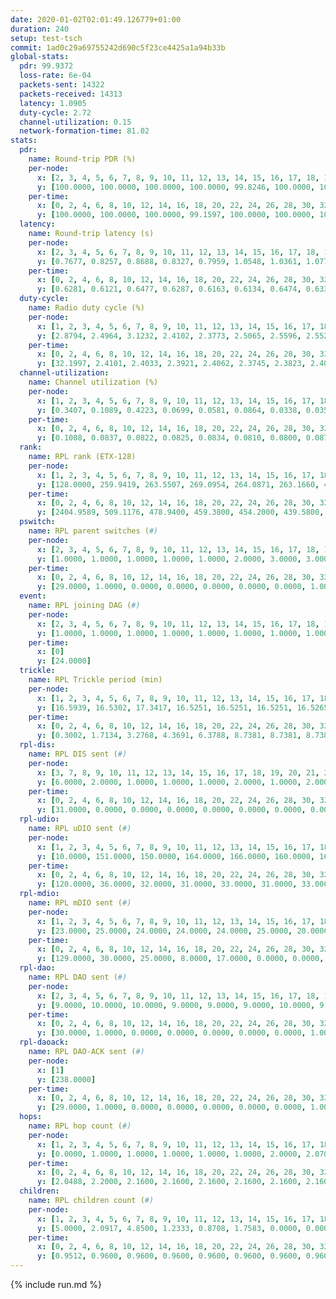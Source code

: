 ```yaml
---
date: 2020-01-02T02:01:49.126779+01:00
duration: 240
setup: test-tsch
commit: 1ad0c29a69755242d690c5f23ce4425a1a94b33b
global-stats:
  pdr: 99.9372
  loss-rate: 6e-04
  packets-sent: 14322
  packets-received: 14313
  latency: 1.0905
  duty-cycle: 2.72
  channel-utilization: 0.15
  network-formation-time: 81.02
stats:
  pdr:
    name: Round-trip PDR (%)
    per-node:
      x: [2, 3, 4, 5, 6, 7, 8, 9, 10, 11, 12, 13, 14, 15, 16, 17, 18, 19, 20, 21, 22, 23, 24, 25]
      y: [100.0000, 100.0000, 100.0000, 100.0000, 99.8246, 100.0000, 100.0000, 99.8347, 100.0000, 100.0000, 100.0000, 100.0000, 99.8255, 100.0000, 100.0000, 99.5146, 100.0000, 100.0000, 100.0000, 99.6317, 100.0000, 99.8350, 100.0000, 100.0000]
    per-time:
      x: [0, 2, 4, 6, 8, 10, 12, 14, 16, 18, 20, 22, 24, 26, 28, 30, 32, 34, 36, 38, 40, 42, 44, 46, 48, 50, 52, 54, 56, 58, 60, 62, 64, 66, 68, 70, 72, 74, 76, 78, 80, 82, 84, 86, 88, 90, 92, 94, 96, 98, 100, 102, 104, 106, 108, 110, 112, 114, 116, 118, 120, 122, 124, 126, 128, 130, 132, 134, 136, 138, 140, 142, 144, 146, 148, 150, 152, 154, 156, 158, 160, 162, 164, 166, 168, 170, 172, 174, 176, 178, 180, 182, 184, 186, 188, 190, 192, 194, 196, 198, 200, 202, 204, 206, 208, 210, 212, 214, 216, 218, 220, 222, 224, 226, 228, 230, 232, 234, 236, 238, 240]
      y: [100.0000, 100.0000, 100.0000, 99.1597, 100.0000, 100.0000, 100.0000, 100.0000, 100.0000, 100.0000, 100.0000, 100.0000, 100.0000, 100.0000, 100.0000, 100.0000, 100.0000, 100.0000, 100.0000, 100.0000, 100.0000, 100.0000, 100.0000, 100.0000, 100.0000, 100.0000, 100.0000, 100.0000, 99.1667, 100.0000, 100.0000, 100.0000, 100.0000, 100.0000, 100.0000, 100.0000, 100.0000, 100.0000, 100.0000, 100.0000, 100.0000, 100.0000, 100.0000, 100.0000, 100.0000, 99.1667, 100.0000, 100.0000, 100.0000, 100.0000, 100.0000, 100.0000, 100.0000, 100.0000, 100.0000, 100.0000, 100.0000, 100.0000, 100.0000, 100.0000, 100.0000, 100.0000, 100.0000, 100.0000, 100.0000, 100.0000, 100.0000, 99.1667, 100.0000, 100.0000, 99.1667, 100.0000, 100.0000, 100.0000, 99.1667, 100.0000, 100.0000, 100.0000, 100.0000, 100.0000, 100.0000, 100.0000, 100.0000, 100.0000, 99.1667, 100.0000, 100.0000, 100.0000, 100.0000, 100.0000, 100.0000, 100.0000, 100.0000, 100.0000, 100.0000, 100.0000, 100.0000, 100.0000, 100.0000, 100.0000, 100.0000, 100.0000, 100.0000, 100.0000, 100.0000, 100.0000, 100.0000, 100.0000, 100.0000, 100.0000, 100.0000, 100.0000, 100.0000, 100.0000, 100.0000, 99.1667, 99.1667, 100.0000, 100.0000, 100.0000, null]
  latency:
    name: Round-trip latency (s)
    per-node:
      x: [2, 3, 4, 5, 6, 7, 8, 9, 10, 11, 12, 13, 14, 15, 16, 17, 18, 19, 20, 21, 22, 23, 24, 25]
      y: [0.7677, 0.8257, 0.8688, 0.8327, 0.7959, 1.0548, 1.0361, 1.0774, 0.9285, 1.0377, 0.9691, 1.0153, 1.2320, 1.1999, 1.0012, 1.2248, 1.1146, 1.3261, 1.3503, 1.3909, 1.3538, 1.2674, 1.2470, 1.2679]
    per-time:
      x: [0, 2, 4, 6, 8, 10, 12, 14, 16, 18, 20, 22, 24, 26, 28, 30, 32, 34, 36, 38, 40, 42, 44, 46, 48, 50, 52, 54, 56, 58, 60, 62, 64, 66, 68, 70, 72, 74, 76, 78, 80, 82, 84, 86, 88, 90, 92, 94, 96, 98, 100, 102, 104, 106, 108, 110, 112, 114, 116, 118, 120, 122, 124, 126, 128, 130, 132, 134, 136, 138, 140, 142, 144, 146, 148, 150, 152, 154, 156, 158, 160, 162, 164, 166, 168, 170, 172, 174, 176, 178, 180, 182, 184, 186, 188, 190, 192, 194, 196, 198, 200, 202, 204, 206, 208, 210, 212, 214, 216, 218, 220, 222, 224, 226, 228, 230, 232, 234, 236, 238, 240]
      y: [0.6281, 0.6121, 0.6477, 0.6287, 0.6163, 0.6134, 0.6474, 0.6334, 0.6515, 0.6353, 0.6026, 0.6413, 0.6414, 0.5670, 0.6643, 0.6400, 0.6522, 0.7257, 0.6400, 0.6158, 0.6943, 0.6242, 0.6161, 0.6768, 0.6702, 0.6103, 0.6624, 0.5686, 0.7043, 0.7271, 0.7080, 0.6157, 0.6427, 0.6240, 0.6304, 0.5823, 0.6997, 0.6963, 0.6960, 0.6229, 0.6529, 0.6356, 0.6749, 0.6967, 0.7388, 0.7423, 0.6875, 0.7549, 0.8491, 0.8482, 0.7232, 0.7220, 0.7120, 1.0664, 1.3235, 1.0326, 0.8486, 0.7078, 0.7134, 1.0456, 1.4429, 1.2044, 0.8570, 0.9129, 0.7931, 1.0767, 1.5604, 1.5591, 1.4680, 1.2714, 0.9484, 1.1157, 1.5444, 1.5780, 1.5876, 1.5119, 1.4244, 1.3522, 1.5694, 1.5660, 1.5565, 1.6013, 1.5344, 1.6031, 1.5461, 1.5413, 1.6094, 1.6133, 1.5693, 1.5986, 1.5895, 1.5737, 1.5785, 1.5827, 1.5528, 1.5786, 1.5947, 1.5780, 1.5746, 1.6024, 1.5240, 1.5605, 1.5850, 1.5587, 1.5570, 1.5957, 1.5779, 1.6188, 1.5763, 1.5604, 1.5359, 1.5388, 1.5577, 1.5661, 1.5664, 1.6010, 1.5501, 1.5586, 1.5548, 1.5795, null]
  duty-cycle:
    name: Radio duty cycle (%)
    per-node:
      x: [1, 2, 3, 4, 5, 6, 7, 8, 9, 10, 11, 12, 13, 14, 15, 16, 17, 18, 19, 20, 21, 22, 23, 24, 25]
      y: [2.8794, 2.4964, 3.1232, 2.4102, 2.3773, 2.5065, 2.5596, 2.5525, 2.5038, 2.4516, 2.5759, 2.5126, 2.6208, 2.5630, 2.5453, 2.5772, 2.6939, 2.8864, 2.6840, 2.6835, 2.6939, 2.6295, 2.7021, 2.7504, 2.6968]
    per-time:
      x: [0, 2, 4, 6, 8, 10, 12, 14, 16, 18, 20, 22, 24, 26, 28, 30, 32, 34, 36, 38, 40, 42, 44, 46, 48, 50, 52, 54, 56, 58, 60, 62, 64, 66, 68, 70, 72, 74, 76, 78, 80, 82, 84, 86, 88, 90, 92, 94, 96, 98, 100, 102, 104, 106, 108, 110, 112, 114, 116, 118, 120, 122, 124, 126, 128, 130, 132, 134, 136, 138, 140, 142, 144, 146, 148, 150, 152, 154, 156, 158, 160, 162, 164, 166, 168, 170, 172, 174, 176, 178, 180, 182, 184, 186, 188, 190, 192, 194, 196, 198, 200, 202, 204, 206, 208, 210, 212, 214, 216, 218, 220, 222, 224, 226, 228, 230, 232, 234, 236, 238, 240]
      y: [32.1997, 2.4101, 2.4033, 2.3921, 2.4062, 2.3745, 2.3823, 2.4052, 2.4015, 2.3841, 2.3842, 2.3799, 2.3810, 2.3797, 2.3980, 2.4024, 2.3727, 2.3832, 2.3891, 2.3729, 2.3840, 2.3793, 2.3796, 2.3799, 2.3830, 2.3799, 2.3723, 2.3752, 2.3846, 2.3896, 2.3779, 2.3901, 2.3823, 2.3828, 2.3752, 2.3686, 2.3585, 2.3739, 2.3749, 2.3792, 2.3688, 2.3842, 2.3788, 2.3943, 2.3728, 2.3823, 2.3774, 2.3736, 2.3752, 2.3914, 2.3842, 2.3839, 2.3900, 2.3779, 2.3753, 2.3664, 2.3782, 2.3999, 2.3817, 2.9899, 3.0063, 3.1383, 2.8794, 2.3792, 2.3684, 2.3717, 2.3836, 2.3881, 2.3924, 2.3809, 2.3610, 2.3879, 2.3796, 2.3708, 2.3795, 2.3851, 2.3789, 2.3729, 2.3687, 2.3720, 2.3847, 2.3799, 2.3764, 2.3894, 2.4020, 2.3866, 2.3842, 2.3852, 2.3801, 2.3733, 2.3769, 2.3816, 2.3794, 2.3793, 2.3861, 2.3794, 2.3757, 2.3833, 2.3791, 2.3791, 2.3782, 2.3757, 2.3775, 2.3727, 2.3706, 2.3760, 2.3782, 2.3692, 2.3845, 2.3785, 2.3758, 2.3654, 2.3758, 2.3855, 2.3811, 2.3793, 2.3877, 2.3678, 2.3770, 2.3644, null]
  channel-utilization:
    name: Channel utilization (%)
    per-node:
      x: [1, 2, 3, 4, 5, 6, 7, 8, 9, 10, 11, 12, 13, 14, 15, 16, 17, 18, 19, 20, 21, 22, 23, 24, 25]
      y: [0.3407, 0.1089, 0.4223, 0.0699, 0.0581, 0.0864, 0.0338, 0.0350, 0.0336, 0.0471, 0.0363, 0.0323, 0.0680, 0.0335, 0.0917, 0.0686, 0.0356, 0.1633, 0.0326, 0.0336, 0.0304, 0.0330, 0.0327, 0.0312, 0.0330]
    per-time:
      x: [0, 2, 4, 6, 8, 10, 12, 14, 16, 18, 20, 22, 24, 26, 28, 30, 32, 34, 36, 38, 40, 42, 44, 46, 48, 50, 52, 54, 56, 58, 60, 62, 64, 66, 68, 70, 72, 74, 76, 78, 80, 82, 84, 86, 88, 90, 92, 94, 96, 98, 100, 102, 104, 106, 108, 110, 112, 114, 116, 118, 120, 122, 124, 126, 128, 130, 132, 134, 136, 138, 140, 142, 144, 146, 148, 150, 152, 154, 156, 158, 160, 162, 164, 166, 168, 170, 172, 174, 176, 178, 180, 182, 184, 186, 188, 190, 192, 194, 196, 198, 200, 202, 204, 206, 208, 210, 212, 214, 216, 218, 220, 222, 224, 226, 228, 230, 232, 234, 236, 238, 240]
      y: [0.1008, 0.0837, 0.0822, 0.0825, 0.0834, 0.0810, 0.0800, 0.0874, 0.0830, 0.0830, 0.0777, 0.0801, 0.0792, 0.0806, 0.0862, 0.0916, 0.0750, 0.0793, 0.0847, 0.0791, 0.0801, 0.0813, 0.0773, 0.0790, 0.0802, 0.0786, 0.0750, 0.0796, 0.0830, 0.0858, 0.0807, 0.0841, 0.0811, 0.0792, 0.0763, 0.0770, 0.0688, 0.0782, 0.0774, 0.0815, 0.0733, 0.0816, 0.0777, 0.0866, 0.0776, 0.0819, 0.0802, 0.0770, 0.0774, 0.0828, 0.0800, 0.0813, 0.0840, 0.0773, 0.0766, 0.0747, 0.0796, 0.0897, 0.0789, 0.3721, 0.3758, 0.4256, 0.3155, 0.0799, 0.0751, 0.0766, 0.0809, 0.0803, 0.0856, 0.0776, 0.0718, 0.0827, 0.0802, 0.0762, 0.0800, 0.0785, 0.0768, 0.0750, 0.0739, 0.0764, 0.0812, 0.0799, 0.0775, 0.0830, 0.0872, 0.0792, 0.0823, 0.0808, 0.0816, 0.0754, 0.0785, 0.0816, 0.0784, 0.0772, 0.0799, 0.0765, 0.0777, 0.0816, 0.0798, 0.0809, 0.0799, 0.0763, 0.0790, 0.0750, 0.0763, 0.0782, 0.0789, 0.0738, 0.0819, 0.0776, 0.0760, 0.0720, 0.0788, 0.0802, 0.0818, 0.0795, 0.0848, 0.0743, 0.0757, 0.0724, null]
  rank:
    name: RPL rank (ETX-128)
    per-node:
      x: [1, 2, 3, 4, 5, 6, 7, 8, 9, 10, 11, 12, 13, 14, 15, 16, 17, 18, 19, 20, 21, 22, 23, 24, 25]
      y: [128.0000, 259.9419, 263.5507, 269.0954, 264.0871, 263.1660, 412.4959, 431.2593, 425.3951, 397.0738, 464.2158, 401.5697, 402.2573, 528.0717, 410.3776, 427.4897, 716.8760, 716.6473, 552.6529, 557.2049, 559.7020, 558.5492, 594.5851, 597.8875, 580.3958]
    per-time:
      x: [0, 2, 4, 6, 8, 10, 12, 14, 16, 18, 20, 22, 24, 26, 28, 30, 32, 34, 36, 38, 40, 42, 44, 46, 48, 50, 52, 54, 56, 58, 60, 62, 64, 66, 68, 70, 72, 74, 76, 78, 80, 82, 84, 86, 88, 90, 92, 94, 96, 98, 100, 102, 104, 106, 108, 110, 112, 114, 116, 118, 120, 122, 124, 126, 128, 130, 132, 134, 136, 138, 140, 142, 144, 146, 148, 150, 152, 154, 156, 158, 160, 162, 164, 166, 168, 170, 172, 174, 176, 178, 180, 182, 184, 186, 188, 190, 192, 194, 196, 198, 200, 202, 204, 206, 208, 210, 212, 214, 216, 218, 220, 222, 224, 226, 228, 230, 232, 234, 236, 238, 240]
      y: [2404.9589, 509.1176, 478.9400, 459.3800, 454.2000, 439.5800, 434.7000, 432.6667, 431.8431, 432.9804, 424.4800, 422.2800, 424.2745, 419.3000, 426.1373, 439.7885, 427.9400, 426.7000, 430.9800, 428.4200, 427.2800, 427.9600, 430.5200, 426.0400, 426.8800, 425.7600, 418.3800, 415.8400, 422.5200, 431.3800, 431.8400, 433.5800, 431.3000, 414.6078, 414.4200, 415.1600, 419.3137, 414.4600, 417.3922, 420.0200, 419.2600, 416.8039, 419.9400, 422.7000, 420.1800, 417.8600, 425.4000, 423.6863, 417.0200, 417.6600, 418.0200, 420.3725, 418.1200, 418.9608, 417.2157, 417.6078, 419.1600, 420.8600, 419.4400, 419.4902, 275.3633, 277.3099, 282.0060, 422.3600, 426.1400, 424.9608, 420.2200, 414.1765, 420.5200, 420.1200, 417.7000, 416.0800, 415.5600, 413.6400, 418.6078, 422.8600, 423.9800, 421.0600, 412.0000, 422.0600, 421.3137, 414.6800, 417.5800, 430.7778, 430.3529, 434.6400, 426.5400, 424.1200, 427.8235, 425.7000, 422.6600, 425.8235, 421.6800, 422.3000, 419.1800, 416.2600, 416.2800, 417.4800, 417.1176, 417.8200, 422.8235, 419.1200, 419.8800, 417.6600, 415.8800, 415.2600, 417.4902, 416.2800, 420.9400, 419.1569, 416.7000, 416.0600, 417.0000, 418.7400, 418.1600, 420.0000, 417.9400, 425.2000, 423.0800, 421.1200, null]
  pswitch:
    name: RPL parent switches (#)
    per-node:
      x: [2, 3, 4, 5, 6, 7, 8, 9, 10, 11, 12, 13, 14, 15, 16, 17, 18, 19, 20, 21, 22, 23, 24, 25]
      y: [1.0000, 1.0000, 1.0000, 1.0000, 1.0000, 2.0000, 3.0000, 3.0000, 4.0000, 1.0000, 4.0000, 1.0000, 11.0000, 1.0000, 3.0000, 2.0000, 1.0000, 3.0000, 5.0000, 6.0000, 4.0000, 2.0000, 1.0000, 1.0000]
    per-time:
      x: [0, 2, 4, 6, 8, 10, 12, 14, 16, 18, 20, 22, 24, 26, 28, 30, 32, 34, 36, 38, 40, 42, 44, 46, 48, 50, 52, 54, 56, 58, 60, 62, 64, 66, 68, 70, 72, 74, 76, 78, 80, 82, 84, 86, 88, 90, 92, 94, 96, 98, 100, 102, 104, 106, 108, 110, 112, 114, 116, 118, 120, 122, 124, 126, 128, 130, 132, 134, 136, 138, 140, 142, 144, 146, 148, 150, 152, 154, 156, 158, 160, 162, 164, 166, 168, 170, 172, 174, 176, 178, 180, 182, 184, 186, 188, 190, 192, 194, 196, 198, 200, 202, 204, 206, 208, 210, 212, 214, 216, 218, 220, 222, 224, 226, 228, 230, 232]
      y: [29.0000, 1.0000, 0.0000, 0.0000, 0.0000, 0.0000, 0.0000, 1.0000, 1.0000, 1.0000, 0.0000, 0.0000, 1.0000, 0.0000, 1.0000, 2.0000, 0.0000, 0.0000, 0.0000, 0.0000, 0.0000, 0.0000, 0.0000, 0.0000, 0.0000, 0.0000, 0.0000, 0.0000, 0.0000, 0.0000, 0.0000, 0.0000, 0.0000, 1.0000, 0.0000, 0.0000, 1.0000, 0.0000, 1.0000, 0.0000, 0.0000, 1.0000, 0.0000, 0.0000, 0.0000, 0.0000, 0.0000, 1.0000, 0.0000, 0.0000, 0.0000, 1.0000, 0.0000, 1.0000, 1.0000, 1.0000, 0.0000, 0.0000, 0.0000, 0.0000, 0.0000, 0.0000, 0.0000, 0.0000, 0.0000, 1.0000, 0.0000, 1.0000, 0.0000, 0.0000, 0.0000, 0.0000, 0.0000, 0.0000, 1.0000, 0.0000, 0.0000, 0.0000, 0.0000, 0.0000, 1.0000, 0.0000, 0.0000, 4.0000, 1.0000, 0.0000, 0.0000, 0.0000, 1.0000, 0.0000, 0.0000, 1.0000, 0.0000, 0.0000, 0.0000, 0.0000, 0.0000, 0.0000, 1.0000, 0.0000, 1.0000, 0.0000, 0.0000, 0.0000, 0.0000, 0.0000, 1.0000, 0.0000, 0.0000, 1.0000, 0.0000, 0.0000, 0.0000, 0.0000, 0.0000, 2.0000, 0.0000]
  event:
    name: RPL joining DAG (#)
    per-node:
      x: [2, 3, 4, 5, 6, 7, 8, 9, 10, 11, 12, 13, 14, 15, 16, 17, 18, 19, 20, 21, 22, 23, 24, 25]
      y: [1.0000, 1.0000, 1.0000, 1.0000, 1.0000, 1.0000, 1.0000, 1.0000, 1.0000, 1.0000, 1.0000, 1.0000, 1.0000, 1.0000, 1.0000, 1.0000, 1.0000, 1.0000, 1.0000, 1.0000, 1.0000, 1.0000, 1.0000, 1.0000]
    per-time:
      x: [0]
      y: [24.0000]
  trickle:
    name: RPL Trickle period (min)
    per-node:
      x: [1, 2, 3, 4, 5, 6, 7, 8, 9, 10, 11, 12, 13, 14, 15, 16, 17, 18, 19, 20, 21, 22, 23, 24, 25]
      y: [16.5939, 16.5302, 17.3417, 16.5251, 16.5251, 16.5251, 16.5265, 16.5014, 16.5380, 16.5368, 16.5251, 16.5345, 16.5228, 16.4566, 16.5225, 16.4593, 16.4630, 16.5222, 16.5984, 16.5351, 16.5389, 16.5340, 16.5228, 16.5729, 16.5729]
    per-time:
      x: [0, 2, 4, 6, 8, 10, 12, 14, 16, 18, 20, 22, 24, 26, 28, 30, 32, 34, 36, 38, 40, 42, 44, 46, 48, 50, 52, 54, 56, 58, 60, 62, 64, 66, 68, 70, 72, 74, 76, 78, 80, 82, 84, 86, 88, 90, 92, 94, 96, 98, 100, 102, 104, 106, 108, 110, 112, 114, 116, 118, 120, 122, 124, 126, 128, 130, 132, 134, 136, 138, 140, 142, 144, 146, 148, 150, 152, 154, 156, 158, 160, 162, 164, 166, 168, 170, 172, 174, 176, 178, 180, 182, 184, 186, 188, 190, 192, 194, 196, 198, 200, 202, 204, 206, 208, 210, 212, 214, 216, 218, 220, 222, 224, 226, 228, 230, 232, 234, 236, 238, 240]
      y: [0.3002, 1.7134, 3.2768, 4.3691, 6.3788, 8.7381, 8.7381, 8.7381, 8.7381, 17.4763, 17.4763, 17.4763, 17.4763, 17.4763, 17.4763, 17.4763, 17.4763, 17.4763, 17.4763, 17.4763, 17.4763, 17.4763, 17.4763, 17.4763, 17.4763, 17.4763, 17.4763, 17.4763, 17.4763, 17.4763, 17.4763, 17.4763, 17.4763, 17.4763, 17.4763, 17.4763, 17.4763, 17.4763, 17.4763, 17.4763, 17.4763, 17.4763, 17.4763, 17.4763, 17.4763, 17.4763, 17.4763, 17.4763, 17.4763, 17.4763, 17.4763, 17.4763, 17.4763, 17.4763, 17.4763, 17.4763, 17.4763, 17.4763, 17.4763, 17.4763, 17.4763, 17.4763, 17.4763, 17.4763, 17.4763, 17.4763, 17.4763, 17.4763, 17.4763, 17.4763, 17.4763, 17.4763, 17.4763, 17.4763, 17.4763, 17.4763, 17.4763, 17.4763, 17.4763, 17.4763, 17.4763, 17.4763, 17.4763, 17.4763, 17.4763, 17.4763, 17.4763, 17.4763, 17.4763, 17.4763, 17.4763, 17.4763, 17.4763, 17.4763, 17.4763, 17.4763, 17.4763, 17.4763, 17.4763, 17.4763, 17.4763, 17.4763, 17.4763, 17.4763, 17.4763, 17.4763, 17.4763, 17.4763, 17.4763, 17.4763, 17.4763, 17.4763, 17.4763, 17.4763, 17.4763, 17.4763, 17.4763, 17.4763, 17.4763, 17.4763, null]
  rpl-dis:
    name: RPL DIS sent (#)
    per-node:
      x: [3, 7, 8, 9, 10, 11, 12, 13, 14, 15, 16, 17, 18, 19, 20, 21, 22, 23, 24, 25]
      y: [6.0000, 2.0000, 1.0000, 1.0000, 1.0000, 2.0000, 1.0000, 2.0000, 2.0000, 1.0000, 1.0000, 2.0000, 2.0000, 2.0000, 1.0000, 2.0000, 1.0000, 1.0000, 3.0000, 2.0000]
    per-time:
      x: [0, 2, 4, 6, 8, 10, 12, 14, 16, 18, 20, 22, 24, 26, 28, 30, 32, 34, 36, 38, 40, 42, 44, 46, 48, 50, 52, 54, 56, 58, 60, 62, 64, 66, 68, 70, 72, 74, 76, 78, 80, 82, 84, 86, 88, 90, 92, 94, 96, 98, 100, 102, 104, 106, 108, 110, 112, 114, 116, 118, 120, 122, 124]
      y: [31.0000, 0.0000, 0.0000, 0.0000, 0.0000, 0.0000, 0.0000, 0.0000, 0.0000, 0.0000, 0.0000, 0.0000, 0.0000, 0.0000, 0.0000, 0.0000, 0.0000, 0.0000, 0.0000, 0.0000, 0.0000, 0.0000, 0.0000, 0.0000, 0.0000, 0.0000, 0.0000, 0.0000, 0.0000, 0.0000, 0.0000, 0.0000, 0.0000, 0.0000, 0.0000, 0.0000, 0.0000, 0.0000, 0.0000, 0.0000, 0.0000, 0.0000, 0.0000, 0.0000, 0.0000, 0.0000, 0.0000, 0.0000, 0.0000, 0.0000, 0.0000, 0.0000, 0.0000, 0.0000, 0.0000, 0.0000, 0.0000, 0.0000, 0.0000, 0.0000, 2.0000, 3.0000, 0.0000]
  rpl-udio:
    name: RPL uDIO sent (#)
    per-node:
      x: [1, 2, 3, 4, 5, 6, 7, 8, 9, 10, 11, 12, 13, 14, 15, 16, 17, 18, 19, 20, 21, 22, 23, 24, 25]
      y: [10.0000, 151.0000, 150.0000, 164.0000, 166.0000, 160.0000, 165.0000, 169.0000, 164.0000, 169.0000, 160.0000, 166.0000, 170.0000, 166.0000, 157.0000, 164.0000, 168.0000, 170.0000, 165.0000, 168.0000, 167.0000, 165.0000, 170.0000, 169.0000, 172.0000]
    per-time:
      x: [0, 2, 4, 6, 8, 10, 12, 14, 16, 18, 20, 22, 24, 26, 28, 30, 32, 34, 36, 38, 40, 42, 44, 46, 48, 50, 52, 54, 56, 58, 60, 62, 64, 66, 68, 70, 72, 74, 76, 78, 80, 82, 84, 86, 88, 90, 92, 94, 96, 98, 100, 102, 104, 106, 108, 110, 112, 114, 116, 118, 120, 122, 124, 126, 128, 130, 132, 134, 136, 138, 140, 142, 144, 146, 148, 150, 152, 154, 156, 158, 160, 162, 164, 166, 168, 170, 172, 174, 176, 178, 180, 182, 184, 186, 188, 190, 192, 194, 196, 198, 200, 202, 204, 206, 208, 210, 212, 214, 216, 218, 220, 222, 224, 226, 228, 230, 232, 234, 236, 238, 240]
      y: [120.0000, 36.0000, 32.0000, 31.0000, 33.0000, 31.0000, 33.0000, 32.0000, 37.0000, 32.0000, 33.0000, 31.0000, 31.0000, 32.0000, 33.0000, 34.0000, 29.0000, 33.0000, 33.0000, 29.0000, 31.0000, 34.0000, 35.0000, 25.0000, 28.0000, 32.0000, 32.0000, 32.0000, 30.0000, 27.0000, 31.0000, 32.0000, 35.0000, 31.0000, 30.0000, 28.0000, 27.0000, 31.0000, 32.0000, 34.0000, 32.0000, 32.0000, 37.0000, 29.0000, 34.0000, 37.0000, 29.0000, 31.0000, 33.0000, 31.0000, 33.0000, 25.0000, 33.0000, 34.0000, 36.0000, 31.0000, 28.0000, 30.0000, 32.0000, 30.0000, 37.0000, 34.0000, 36.0000, 39.0000, 34.0000, 34.0000, 33.0000, 28.0000, 39.0000, 33.0000, 28.0000, 32.0000, 35.0000, 36.0000, 31.0000, 30.0000, 38.0000, 32.0000, 36.0000, 31.0000, 35.0000, 31.0000, 30.0000, 43.0000, 31.0000, 32.0000, 33.0000, 35.0000, 34.0000, 30.0000, 29.0000, 34.0000, 31.0000, 37.0000, 33.0000, 31.0000, 31.0000, 37.0000, 31.0000, 29.0000, 32.0000, 37.0000, 31.0000, 30.0000, 35.0000, 29.0000, 29.0000, 31.0000, 31.0000, 37.0000, 25.0000, 35.0000, 30.0000, 37.0000, 28.0000, 36.0000, 30.0000, 35.0000, 32.0000, 31.0000, 2.0000]
  rpl-mdio:
    name: RPL mDIO sent (#)
    per-node:
      x: [1, 2, 3, 4, 5, 6, 7, 8, 9, 10, 11, 12, 13, 14, 15, 16, 17, 18, 19, 20, 21, 22, 23, 24, 25]
      y: [23.0000, 25.0000, 24.0000, 24.0000, 24.0000, 25.0000, 20.0000, 21.0000, 20.0000, 24.0000, 20.0000, 23.0000, 21.0000, 22.0000, 23.0000, 22.0000, 21.0000, 21.0000, 20.0000, 20.0000, 21.0000, 20.0000, 21.0000, 20.0000, 20.0000]
    per-time:
      x: [0, 2, 4, 6, 8, 10, 12, 14, 16, 18, 20, 22, 24, 26, 28, 30, 32, 34, 36, 38, 40, 42, 44, 46, 48, 50, 52, 54, 56, 58, 60, 62, 64, 66, 68, 70, 72, 74, 76, 78, 80, 82, 84, 86, 88, 90, 92, 94, 96, 98, 100, 102, 104, 106, 108, 110, 112, 114, 116, 118, 120, 122, 124, 126, 128, 130, 132, 134, 136, 138, 140, 142, 144, 146, 148, 150, 152, 154, 156, 158, 160, 162, 164, 166, 168, 170, 172, 174, 176, 178, 180, 182, 184, 186, 188, 190, 192, 194, 196, 198, 200, 202, 204, 206, 208, 210, 212, 214, 216, 218, 220, 222, 224, 226, 228, 230, 232, 234, 236, 238, 240]
      y: [129.0000, 30.0000, 25.0000, 8.0000, 17.0000, 0.0000, 0.0000, 8.0000, 16.0000, 1.0000, 0.0000, 0.0000, 0.0000, 2.0000, 8.0000, 6.0000, 6.0000, 3.0000, 0.0000, 0.0000, 0.0000, 0.0000, 6.0000, 6.0000, 6.0000, 5.0000, 2.0000, 0.0000, 0.0000, 0.0000, 2.0000, 3.0000, 4.0000, 9.0000, 5.0000, 2.0000, 0.0000, 0.0000, 0.0000, 2.0000, 4.0000, 5.0000, 9.0000, 4.0000, 1.0000, 0.0000, 0.0000, 0.0000, 3.0000, 6.0000, 9.0000, 3.0000, 4.0000, 0.0000, 0.0000, 0.0000, 0.0000, 5.0000, 9.0000, 2.0000, 5.0000, 4.0000, 0.0000, 0.0000, 0.0000, 2.0000, 2.0000, 7.0000, 8.0000, 5.0000, 1.0000, 0.0000, 0.0000, 0.0000, 2.0000, 7.0000, 9.0000, 2.0000, 5.0000, 0.0000, 0.0000, 0.0000, 0.0000, 4.0000, 9.0000, 6.0000, 3.0000, 3.0000, 0.0000, 0.0000, 0.0000, 0.0000, 3.0000, 6.0000, 7.0000, 7.0000, 2.0000, 0.0000, 0.0000, 0.0000, 1.0000, 5.0000, 3.0000, 7.0000, 4.0000, 5.0000, 0.0000, 0.0000, 1.0000, 2.0000, 9.0000, 5.0000, 3.0000, 5.0000, 0.0000, 0.0000, 0.0000, 0.0000, 6.0000, 4.0000, 1.0000]
  rpl-dao:
    name: RPL DAO sent (#)
    per-node:
      x: [2, 3, 4, 5, 6, 7, 8, 9, 10, 11, 12, 13, 14, 15, 16, 17, 18, 19, 20, 21, 22, 23, 24, 25]
      y: [9.0000, 10.0000, 10.0000, 9.0000, 9.0000, 9.0000, 10.0000, 9.0000, 10.0000, 10.0000, 10.0000, 9.0000, 16.0000, 9.0000, 10.0000, 10.0000, 10.0000, 10.0000, 12.0000, 11.0000, 11.0000, 10.0000, 10.0000, 11.0000]
    per-time:
      x: [0, 2, 4, 6, 8, 10, 12, 14, 16, 18, 20, 22, 24, 26, 28, 30, 32, 34, 36, 38, 40, 42, 44, 46, 48, 50, 52, 54, 56, 58, 60, 62, 64, 66, 68, 70, 72, 74, 76, 78, 80, 82, 84, 86, 88, 90, 92, 94, 96, 98, 100, 102, 104, 106, 108, 110, 112, 114, 116, 118, 120, 122, 124, 126, 128, 130, 132, 134, 136, 138, 140, 142, 144, 146, 148, 150, 152, 154, 156, 158, 160, 162, 164, 166, 168, 170, 172, 174, 176, 178, 180, 182, 184, 186, 188, 190, 192, 194, 196, 198, 200, 202, 204, 206, 208, 210, 212, 214, 216, 218, 220, 222, 224, 226, 228, 230, 232, 234, 236]
      y: [30.0000, 1.0000, 0.0000, 0.0000, 0.0000, 0.0000, 0.0000, 1.0000, 1.0000, 1.0000, 0.0000, 0.0000, 1.0000, 0.0000, 17.0000, 6.0000, 0.0000, 0.0000, 0.0000, 0.0000, 0.0000, 1.0000, 1.0000, 0.0000, 0.0000, 0.0000, 0.0000, 1.0000, 14.0000, 9.0000, 1.0000, 0.0000, 0.0000, 1.0000, 0.0000, 1.0000, 1.0000, 0.0000, 1.0000, 0.0000, 0.0000, 2.0000, 2.0000, 15.0000, 2.0000, 0.0000, 0.0000, 2.0000, 0.0000, 0.0000, 0.0000, 2.0000, 0.0000, 2.0000, 1.0000, 2.0000, 1.0000, 13.0000, 2.0000, 1.0000, 0.0000, 2.0000, 0.0000, 0.0000, 0.0000, 1.0000, 1.0000, 3.0000, 1.0000, 0.0000, 2.0000, 7.0000, 5.0000, 1.0000, 2.0000, 2.0000, 0.0000, 0.0000, 0.0000, 1.0000, 2.0000, 3.0000, 0.0000, 4.0000, 2.0000, 7.0000, 4.0000, 2.0000, 2.0000, 0.0000, 1.0000, 1.0000, 0.0000, 1.0000, 2.0000, 1.0000, 0.0000, 1.0000, 3.0000, 3.0000, 9.0000, 2.0000, 1.0000, 1.0000, 1.0000, 1.0000, 1.0000, 0.0000, 2.0000, 1.0000, 0.0000, 0.0000, 3.0000, 3.0000, 7.0000, 6.0000, 1.0000, 1.0000, 1.0000]
  rpl-daoack:
    name: RPL DAO-ACK sent (#)
    per-node:
      x: [1]
      y: [238.0000]
    per-time:
      x: [0, 2, 4, 6, 8, 10, 12, 14, 16, 18, 20, 22, 24, 26, 28, 30, 32, 34, 36, 38, 40, 42, 44, 46, 48, 50, 52, 54, 56, 58, 60, 62, 64, 66, 68, 70, 72, 74, 76, 78, 80, 82, 84, 86, 88, 90, 92, 94, 96, 98, 100, 102, 104, 106, 108, 110, 112, 114, 116, 118, 120, 122, 124, 126, 128, 130, 132, 134, 136, 138, 140, 142, 144, 146, 148, 150, 152, 154, 156, 158, 160, 162, 164, 166, 168, 170, 172, 174, 176, 178, 180, 182, 184, 186, 188, 190, 192, 194, 196, 198, 200, 202, 204, 206, 208, 210, 212, 214, 216, 218, 220, 222, 224, 226, 228, 230, 232, 234, 236]
      y: [29.0000, 1.0000, 0.0000, 0.0000, 0.0000, 0.0000, 0.0000, 1.0000, 1.0000, 1.0000, 0.0000, 0.0000, 1.0000, 0.0000, 18.0000, 4.0000, 0.0000, 0.0000, 0.0000, 0.0000, 0.0000, 1.0000, 1.0000, 0.0000, 0.0000, 0.0000, 0.0000, 1.0000, 13.0000, 7.0000, 1.0000, 0.0000, 0.0000, 1.0000, 0.0000, 1.0000, 1.0000, 0.0000, 1.0000, 0.0000, 0.0000, 2.0000, 3.0000, 14.0000, 2.0000, 0.0000, 0.0000, 2.0000, 0.0000, 0.0000, 0.0000, 2.0000, 0.0000, 2.0000, 1.0000, 2.0000, 1.0000, 13.0000, 2.0000, 1.0000, 0.0000, 2.0000, 0.0000, 0.0000, 0.0000, 1.0000, 2.0000, 2.0000, 1.0000, 0.0000, 2.0000, 8.0000, 5.0000, 0.0000, 2.0000, 2.0000, 0.0000, 0.0000, 0.0000, 1.0000, 3.0000, 2.0000, 0.0000, 4.0000, 2.0000, 7.0000, 4.0000, 2.0000, 2.0000, 0.0000, 1.0000, 1.0000, 0.0000, 1.0000, 2.0000, 1.0000, 0.0000, 1.0000, 3.0000, 4.0000, 8.0000, 2.0000, 1.0000, 1.0000, 1.0000, 1.0000, 1.0000, 0.0000, 2.0000, 1.0000, 0.0000, 0.0000, 3.0000, 3.0000, 6.0000, 6.0000, 1.0000, 1.0000, 1.0000]
  hops:
    name: RPL hop count (#)
    per-node:
      x: [1, 2, 3, 4, 5, 6, 7, 8, 9, 10, 11, 12, 13, 14, 15, 16, 17, 18, 19, 20, 21, 22, 23, 24, 25]
      y: [0.0000, 1.0000, 1.0000, 1.0000, 1.0000, 1.0000, 2.0000, 2.0708, 2.1083, 2.0000, 2.0000, 2.0000, 2.0000, 3.0000, 2.0000, 2.0000, 2.0167, 2.0000, 3.0753, 3.0000, 3.0000, 3.0000, 3.0000, 3.0000, 3.0000]
    per-time:
      x: [0, 2, 4, 6, 8, 10, 12, 14, 16, 18, 20, 22, 24, 26, 28, 30, 32, 34, 36, 38, 40, 42, 44, 46, 48, 50, 52, 54, 56, 58, 60, 62, 64, 66, 68, 70, 72, 74, 76, 78, 80, 82, 84, 86, 88, 90, 92, 94, 96, 98, 100, 102, 104, 106, 108, 110, 112, 114, 116, 118, 120, 122, 124, 126, 128, 130, 132, 134, 136, 138, 140, 142, 144, 146, 148, 150, 152, 154, 156, 158, 160, 162, 164, 166, 168, 170, 172, 174, 176, 178, 180, 182, 184, 186, 188, 190, 192, 194, 196, 198, 200, 202, 204, 206, 208, 210, 212, 214, 216, 218, 220, 222, 224, 226, 228, 230, 232, 234, 236, 238]
      y: [2.0488, 2.2000, 2.1600, 2.1600, 2.1600, 2.1600, 2.1600, 2.1600, 2.1400, 2.1000, 2.0800, 2.0800, 2.0800, 2.0400, 2.0400, 2.0400, 2.0400, 2.0400, 2.0400, 2.0400, 2.0400, 2.0400, 2.0400, 2.0400, 2.0400, 2.0400, 2.0400, 2.0400, 2.0400, 2.0400, 2.0400, 2.0400, 2.0400, 2.0400, 2.0400, 2.0400, 2.0400, 2.0400, 2.0400, 2.0400, 2.0400, 2.0400, 2.0400, 2.0400, 2.0400, 2.0400, 2.0400, 2.0400, 2.0400, 2.0400, 2.0400, 2.0400, 2.0400, 2.0400, 2.0400, 2.0400, 2.0400, 2.0400, 2.0400, 2.0400, 2.0400, 2.0400, 2.0400, 2.0400, 2.0400, 2.0400, 2.0400, 2.0400, 2.0400, 2.0400, 2.0400, 2.0400, 2.0400, 2.0400, 2.0400, 2.0400, 2.0400, 2.0400, 2.0400, 2.0400, 2.0400, 2.0400, 2.0400, 2.0400, 2.0400, 2.0400, 2.0400, 2.0400, 2.0400, 2.0400, 2.0400, 2.0400, 2.0400, 2.0400, 2.0400, 2.0400, 2.0400, 2.0400, 2.0400, 2.0400, 2.0400, 2.0400, 2.0400, 2.0400, 2.0400, 2.0400, 2.0400, 2.0400, 2.0400, 2.0400, 2.0400, 2.0400, 2.0400, 2.0400, 2.0400, 2.0400, 2.0400, 2.0400, 2.0400, 2.0400]
  children:
    name: RPL children count (#)
    per-node:
      x: [1, 2, 3, 4, 5, 6, 7, 8, 9, 10, 11, 12, 13, 14, 15, 16, 17, 18, 19, 20, 21, 22, 23, 24, 25]
      y: [5.0000, 2.0917, 4.8500, 1.2333, 0.8708, 1.7583, 0.0000, 0.0000, 0.0333, 0.4417, 0.0000, 0.0042, 1.0792, 0.0833, 1.7667, 1.2000, 0.0000, 3.5649, 0.0000, 0.0000, 0.0000, 0.0000, 0.0000, 0.0000, 0.0000]
    per-time:
      x: [0, 2, 4, 6, 8, 10, 12, 14, 16, 18, 20, 22, 24, 26, 28, 30, 32, 34, 36, 38, 40, 42, 44, 46, 48, 50, 52, 54, 56, 58, 60, 62, 64, 66, 68, 70, 72, 74, 76, 78, 80, 82, 84, 86, 88, 90, 92, 94, 96, 98, 100, 102, 104, 106, 108, 110, 112, 114, 116, 118, 120, 122, 124, 126, 128, 130, 132, 134, 136, 138, 140, 142, 144, 146, 148, 150, 152, 154, 156, 158, 160, 162, 164, 166, 168, 170, 172, 174, 176, 178, 180, 182, 184, 186, 188, 190, 192, 194, 196, 198, 200, 202, 204, 206, 208, 210, 212, 214, 216, 218, 220, 222, 224, 226, 228, 230, 232, 234, 236, 238]
      y: [0.9512, 0.9600, 0.9600, 0.9600, 0.9600, 0.9600, 0.9600, 0.9600, 0.9600, 0.9600, 0.9600, 0.9600, 0.9600, 0.9600, 0.9600, 0.9600, 0.9600, 0.9600, 0.9600, 0.9600, 0.9600, 0.9600, 0.9600, 0.9600, 0.9600, 0.9600, 0.9600, 0.9600, 0.9600, 0.9600, 0.9600, 0.9600, 0.9600, 0.9600, 0.9600, 0.9600, 0.9600, 0.9600, 0.9600, 0.9600, 0.9600, 0.9600, 0.9600, 0.9600, 0.9600, 0.9600, 0.9600, 0.9600, 0.9600, 0.9600, 0.9600, 0.9600, 0.9600, 0.9600, 0.9600, 0.9600, 0.9600, 0.9600, 0.9600, 0.9600, 0.9600, 0.9600, 0.9600, 0.9600, 0.9600, 0.9600, 0.9600, 0.9600, 0.9600, 0.9600, 0.9600, 0.9600, 0.9600, 0.9600, 0.9600, 0.9600, 0.9600, 0.9600, 0.9600, 0.9600, 0.9600, 0.9600, 0.9600, 0.9600, 0.9600, 0.9600, 0.9600, 0.9600, 0.9600, 0.9600, 0.9600, 0.9600, 0.9600, 0.9600, 0.9600, 0.9600, 0.9600, 0.9600, 0.9600, 0.9600, 0.9600, 0.9600, 0.9600, 0.9600, 0.9600, 0.9600, 0.9600, 0.9600, 0.9600, 0.9600, 0.9600, 0.9600, 0.9600, 0.9600, 0.9600, 0.9600, 0.9600, 0.9600, 0.9600, 0.9600]
---
```


{% include run.md %}
